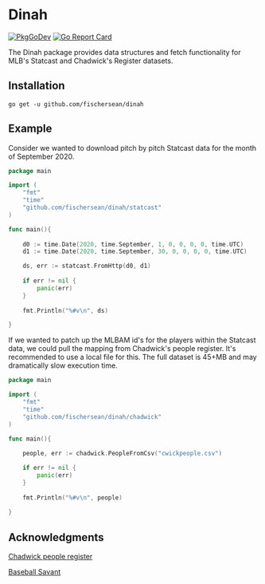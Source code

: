 # Dinah

[![PkgGoDev](https://pkg.go.dev/badge/github.com/fischersean/dinah)](https://pkg.go.dev/github.com/fischersean/dinah) [![Go Report Card](https://goreportcard.com/badge/github.com/fischersean/dinah)](https://goreportcard.com/report/github.com/fischersean/dinah)

 The Dinah package provides data structures and fetch functionality for MLB's Statcast and Chadwick's Register datasets.

## Installation

`go get -u github.com/fischersean/dinah`

## Example

Consider we wanted to download pitch by pitch Statcast data for the month of September 2020. 

```go
package main

import (
    "fmt"
    "time"
    "github.com/fischersean/dinah/statcast"
)

func main(){
  
    d0 := time.Date(2020, time.September, 1, 0, 0, 0, 0, time.UTC)
    d1 := time.Date(2020, time.September, 30, 0, 0, 0, 0, time.UTC)

    ds, err := statcast.FromHttp(d0, d1)
  
    if err != nil {
        panic(err)
    }
  
    fmt.Println("%#v\n", ds)

}
```

If we wanted to patch up the MLBAM id's for the players within the Statcast data, we could pull the mapping from Chadwick's people register. It's recommended to use a local file for this. The full dataset is 45+MB and may dramatically slow execution time.

```go
package main

import (
    "fmt"
    "time"
    "github.com/fischersean/dinah/chadwick"
)

func main(){
  
    people, err := chadwick.PeopleFromCsv("cwickpeople.csv")

    if err != nil {
        panic(err)
    }
  
    fmt.Println("%#v\n", people)
  
}
```



## Acknowledgments

[Chadwick people register](https://github.com/chadwickbureau/register)

[Baseball Savant](https://baseballsavant.mlb.com)

